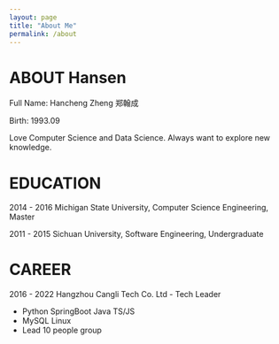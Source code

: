 ```yaml
---
layout: page
title: "About Me"
permalink: /about
---
```


# ABOUT Hansen

Full Name: Hancheng Zheng 郑翰成

Birth: 1993.09

Love Computer Science and Data Science. Always want to explore new knowledge.

# EDUCATION

2014 - 2016 Michigan State University, Computer Science Engineering, Master

2011 - 2015 Sichuan University, Software Engineering, Undergraduate

# CAREER

2016 - 2022 Hangzhou Cangli Tech Co. Ltd - Tech Leader

- Python SpringBoot Java TS/JS
- MySQL Linux
- Lead 10 people group
